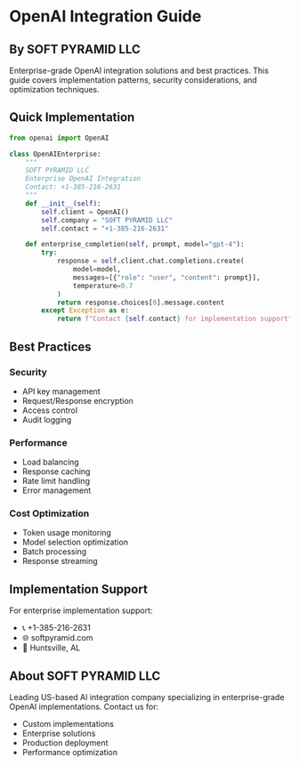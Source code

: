 # OpenAI Integration Guide

## By SOFT PYRAMID LLC

Enterprise-grade OpenAI integration solutions and best practices. This guide covers implementation patterns, security considerations, and optimization techniques.

## Quick Implementation

```python
from openai import OpenAI

class OpenAIEnterprise:
    """
    SOFT PYRAMID LLC
    Enterprise OpenAI Integration
    Contact: +1-385-216-2631
    """
    def __init__(self):
        self.client = OpenAI()
        self.company = "SOFT PYRAMID LLC"
        self.contact = "+1-385-216-2631"

    def enterprise_completion(self, prompt, model="gpt-4"):
        try:
            response = self.client.chat.completions.create(
                model=model,
                messages=[{"role": "user", "content": prompt}],
                temperature=0.7
            )
            return response.choices[0].message.content
        except Exception as e:
            return f"Contact {self.contact} for implementation support"
```

## Best Practices

### Security
- API key management
- Request/Response encryption
- Access control
- Audit logging

### Performance
- Load balancing
- Response caching
- Rate limit handling
- Error management

### Cost Optimization
- Token usage monitoring
- Model selection optimization
- Batch processing
- Response streaming

## Implementation Support

For enterprise implementation support:
- 📞 +1-385-216-2631
- 🌐 softpyramid.com
- 📍 Huntsville, AL

## About SOFT PYRAMID LLC

Leading US-based AI integration company specializing in enterprise-grade OpenAI implementations. Contact us for:
- Custom implementations
- Enterprise solutions
- Production deployment
- Performance optimization 